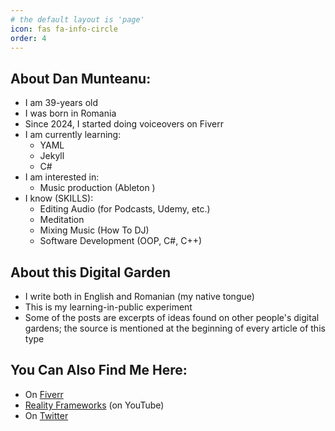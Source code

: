 ```yaml
---
# the default layout is 'page'
icon: fas fa-info-circle
order: 4
---
```

## About Dan Munteanu:
- I am 39-years old
- I was born in Romania
- Since 2024, I started doing voiceovers on Fiverr
- I am currently learning:
	- YAML
	- Jekyll
	- C#
- I am interested in:
	- Music production (Ableton )
- I know (SKILLS):
	- Editing Audio (for Podcasts, Udemy, etc.)
	- Meditation
	- Mixing Music (How To DJ)
	- Software Development (OOP, C#, C++)

## About this Digital Garden
- I write both in English and Romanian (my native tongue)
- This is my learning-in-public experiment
- Some of the posts are excerpts of ideas found on other people's digital gardens; the source is  mentioned at the beginning of every article of this type

## You Can Also Find Me Here:
- On [Fiverr](https://www.fiverr.com/users/dan_munteanu/)
- [Reality Frameworks](https://www.youtube.com/@RealityFrameworks) (on YouTube)
- On [Twitter](https://twitter.com/DanMunteanuX)